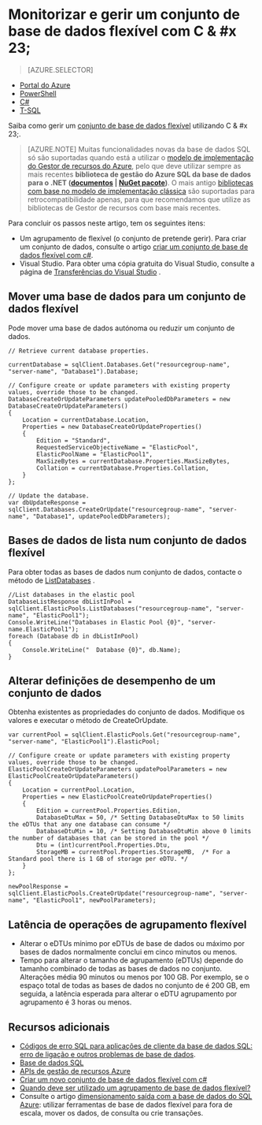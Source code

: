 <properties
    pageTitle="Monitorizar e gerir um conjunto de base de dados flexível com c# | Microsoft Azure"
    description="Utilize técnicas de desenvolvimento c# da base de dados para gerir um agrupamento de base de dados flexível de base de dados do Azure SQL."
    services="sql-database"
    documentationCenter=""
    authors="stevestein"
    manager="jhubbard"
    editor=""/>

<tags
    ms.service="sql-database"
    ms.devlang="NA"
    ms.topic="article"
    ms.tgt_pltfrm="csharp"
    ms.workload="data-management"
    ms.date="10/04/2016"
    ms.author="sstein"/>

# <a name="monitor-and-manage-an-elastic-database-pool-with-cx23"></a>Monitorizar e gerir um conjunto de base de dados flexível com C & #x 23; 

> [AZURE.SELECTOR]
- [Portal do Azure](sql-database-elastic-pool-manage-portal.md)
- [PowerShell](sql-database-elastic-pool-manage-powershell.md)
- [C#](sql-database-elastic-pool-manage-csharp.md)
- [T-SQL](sql-database-elastic-pool-manage-tsql.md)


Saiba como gerir um [conjunto de base de dados flexível](sql-database-elastic-pool.md) utilizando C & #x 23;. 

>[AZURE.NOTE] Muitas funcionalidades novas da base de dados SQL só são suportadas quando está a utilizar o [modelo de implementação do Gestor de recursos do Azure](../azure-resource-manager/resource-group-overview.md), pelo que deve utilizar sempre as mais recentes **biblioteca de gestão do Azure SQL da base de dados para o .NET ([documentos](https://msdn.microsoft.com/library/azure/mt349017.aspx) | [NuGet pacote](https://www.nuget.org/packages/Microsoft.Azure.Management.Sql))**. O mais antigo [bibliotecas com base no modelo de implementação clássica](https://www.nuget.org/packages/Microsoft.WindowsAzure.Management.Sql) são suportadas para retrocompatibilidade apenas, para que recomendamos que utilize as bibliotecas de Gestor de recursos com base mais recentes.

Para concluir os passos neste artigo, tem os seguintes itens:

- Um agrupamento de flexível (o conjunto de pretende gerir). Para criar um conjunto de dados, consulte o artigo [criar um conjunto de base de dados flexível com c#](sql-database-elastic-pool-create-csharp.md).
- Visual Studio. Para obter uma cópia gratuita do Visual Studio, consulte a página de [Transferências do Visual Studio](https://www.visualstudio.com/downloads/download-visual-studio-vs) .


## <a name="move-a-database-into-an-elastic-pool"></a>Mover uma base de dados para um conjunto de dados flexível

Pode mover uma base de dados autónoma ou reduzir um conjunto de dados.  

    // Retrieve current database properties.

    currentDatabase = sqlClient.Databases.Get("resourcegroup-name", "server-name", "Database1").Database;

    // Configure create or update parameters with existing property values, override those to be changed.
    DatabaseCreateOrUpdateParameters updatePooledDbParameters = new DatabaseCreateOrUpdateParameters()
    {
        Location = currentDatabase.Location,
        Properties = new DatabaseCreateOrUpdateProperties()
        {
            Edition = "Standard",
            RequestedServiceObjectiveName = "ElasticPool",
            ElasticPoolName = "ElasticPool1",
            MaxSizeBytes = currentDatabase.Properties.MaxSizeBytes,
            Collation = currentDatabase.Properties.Collation,
        }
    };

    // Update the database.
    var dbUpdateResponse = sqlClient.Databases.CreateOrUpdate("resourcegroup-name", "server-name", "Database1", updatePooledDbParameters);

## <a name="list-databases-in-an-elastic-pool"></a>Bases de dados de lista num conjunto de dados flexível

Para obter todas as bases de dados num conjunto de dados, contacte o método de [ListDatabases](https://msdn.microsoft.com/library/microsoft.azure.management.sql.elasticpooloperationsextensions.listdatabases) .

    //List databases in the elastic pool
    DatabaseListResponse dbListInPool = sqlClient.ElasticPools.ListDatabases("resourcegroup-name", "server-name", "ElasticPool1");
    Console.WriteLine("Databases in Elastic Pool {0}", "server-name.ElasticPool1");
    foreach (Database db in dbListInPool)
    {
        Console.WriteLine("  Database {0}", db.Name);
    }

## <a name="change-performance-settings-of-a-pool"></a>Alterar definições de desempenho de um conjunto de dados

Obtenha existentes as propriedades do conjunto de dados. Modifique os valores e executar o método de CreateOrUpdate.

    var currentPool = sqlClient.ElasticPools.Get("resourcegroup-name", "server-name", "ElasticPool1").ElasticPool;

    // Configure create or update parameters with existing property values, override those to be changed.
    ElasticPoolCreateOrUpdateParameters updatePoolParameters = new ElasticPoolCreateOrUpdateParameters()
    {
        Location = currentPool.Location,
        Properties = new ElasticPoolCreateOrUpdateProperties()
        {
            Edition = currentPool.Properties.Edition,
            DatabaseDtuMax = 50, /* Setting DatabaseDtuMax to 50 limits the eDTUs that any one database can consume */
            DatabaseDtuMin = 10, /* Setting DatabaseDtuMin above 0 limits the number of databases that can be stored in the pool */
            Dtu = (int)currentPool.Properties.Dtu,
            StorageMB = currentPool.Properties.StorageMB,  /* For a Standard pool there is 1 GB of storage per eDTU. */
        }
    };

    newPoolResponse = sqlClient.ElasticPools.CreateOrUpdate("resourcegroup-name", "server-name", "ElasticPool1", newPoolParameters);


## <a name="latency-of-elastic-pool-operations"></a>Latência de operações de agrupamento flexível

- Alterar o eDTUs mínimo por eDTUs de base de dados ou máximo por bases de dados normalmente conclui em cinco minutos ou menos.
- Tempo para alterar o tamanho de agrupamento (eDTUs) depende do tamanho combinado de todas as bases de dados no conjunto. Alterações média 90 minutos ou menos por 100 GB. Por exemplo, se o espaço total de todas as bases de dados no conjunto de é 200 GB, em seguida, a latência esperada para alterar o eDTU agrupamento por agrupamento é 3 horas ou menos.




## <a name="additional-resources"></a>Recursos adicionais

- [Códigos de erro SQL para aplicações de cliente da base de dados SQL: erro de ligação e outros problemas de base de dados](sql-database-develop-error-messages.md).
- [Base de dados SQL](https://azure.microsoft.com/documentation/services/sql-database/)
- [APIs de gestão de recursos Azure](https://msdn.microsoft.com/library/azure/dn948464.aspx)
- [Criar um novo conjunto de base de dados flexível com c#](sql-database-elastic-pool-create-csharp.md)
- [Quando deve ser utilizado um agrupamento de base de dados flexível?](sql-database-elastic-pool-guidance.md)
- Consulte o artigo [dimensionamento saída com a base de dados do SQL Azure](sql-database-elastic-scale-introduction.md): utilizar ferramentas de base de dados flexível para fora de escala, mover os dados, de consulta ou crie transações.

